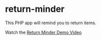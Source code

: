 # return-minder
This PHP app will remind you to return items.

 Watch the [Return Minder Demo Video](http://www.setbit.net/~webby/wcf-demo-1x0x31.mp4 "Reminder Application Video")
